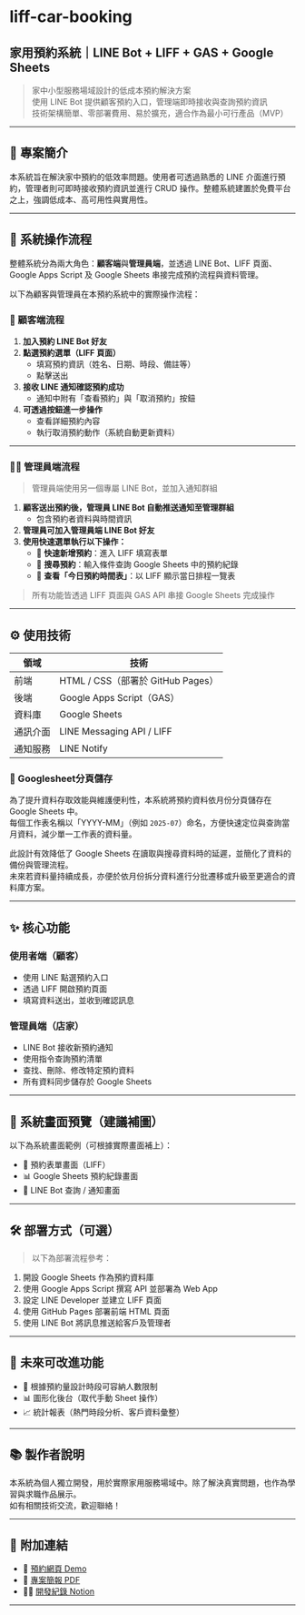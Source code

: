 # liff-car-booking  
## 家用預約系統｜LINE Bot + LIFF + GAS + Google Sheets

> 家中小型服務場域設計的低成本預約解決方案  
> 使用 LINE Bot 提供顧客預約入口，管理端即時接收與查詢預約資訊  
> 技術架構簡單、零部署費用、易於擴充，適合作為最小可行產品（MVP）

---

## 🧭 專案簡介

本系統旨在解決家中預約的低效率問題。使用者可透過熟悉的 LINE 介面進行預約，管理者則可即時接收預約資訊並進行 CRUD 操作。整體系統建置於免費平台之上，強調低成本、高可用性與實用性。

---
## 🔄 系統操作流程

整體系統分為兩大角色：**顧客端**與**管理員端**，並透過 LINE Bot、LIFF 頁面、Google Apps Script 及 Google Sheets 串接完成預約流程與資料管理。

以下為顧客與管理員在本預約系統中的實際操作流程：

### 👥 顧客端流程

1. **加入預約 LINE Bot 好友**
2. **點選預約選單（LIFF 頁面）**
   - 填寫預約資訊（姓名、日期、時段、備註等）
   - 點擊送出
3. **接收 LINE 通知確認預約成功**
   - 通知中附有「查看預約」與「取消預約」按鈕
4. **可透過按鈕進一步操作**
   - 查看詳細預約內容
   - 執行取消預約動作（系統自動更新資料）

---

### 👨‍💼 管理員端流程

> 管理員端使用另一個專屬 LINE Bot，並加入通知群組

1. **顧客送出預約後，管理員 LINE Bot 自動推送通知至管理群組**
   - 包含預約者資料與時間資訊
2. **管理員可加入管理員端 LINE Bot 好友**
3. **使用快速選單執行以下操作：**
   - 🔹 **快速新增預約**：進入 LIFF 填寫表單
   - 🔹 **搜尋預約**：輸入條件查詢 Google Sheets 中的預約紀錄
   - 🔹 **查看「今日預約時間表」**：以 LIFF 顯示當日排程一覽表

> 所有功能皆透過 LIFF 頁面與 GAS API 串接 Google Sheets 完成操作

---

## ⚙️ 使用技術

| 領域 | 技術 |
|------|------|
| 前端 | HTML / CSS（部署於 GitHub Pages） |
| 後端 | Google Apps Script（GAS） |
| 資料庫 | Google Sheets |
| 通訊介面 | LINE Messaging API / LIFF |
| 通知服務 | LINE Notify |

### 📂 Googlesheet分頁儲存

為了提升資料存取效能與維護便利性，本系統將預約資料依月份分頁儲存在 Google Sheets 中。  
每個工作表名稱以「YYYY-MM」（例如 `2025-07`）命名，方便快速定位與查詢當月資料，減少單一工作表的資料量。  

此設計有效降低了 Google Sheets 在讀取與搜尋資料時的延遲，並簡化了資料的備份與管理流程。  
未來若資料量持續成長，亦便於依月份拆分資料進行分批遷移或升級至更適合的資料庫方案。

---

## ✨ 核心功能

### 使用者端（顧客）

- 使用 LINE 點選預約入口
- 透過 LIFF 開啟預約頁面
- 填寫資料送出，並收到確認訊息

### 管理員端（店家）

- LINE Bot 接收新預約通知
- 使用指令查詢預約清單
- 查找、刪除、修改特定預約資料
- 所有資料同步儲存於 Google Sheets

---

## 📸 系統畫面預覽（建議補圖）

以下為系統畫面範例（可根據實際畫面補上）：

- 📱 預約表單畫面（LIFF）
- 📊 Google Sheets 預約紀錄畫面
- 💬 LINE Bot 查詢 / 通知畫面

---

## 🛠️ 部署方式（可選）

> 以下為部署流程參考：

1. 開設 Google Sheets 作為預約資料庫
2. 使用 Google Apps Script 撰寫 API 並部署為 Web App
3. 設定 LINE Developer 並建立 LIFF 頁面
4. 使用 GitHub Pages 部署前端 HTML 頁面
5. 使用 LINE Bot 將訊息推送給客戶及管理者

---

## 🧠 未來可改進功能

- 🔄 根據預約量設計時段可容納人數限制
- 📊 圖形化後台（取代手動 Sheet 操作）
- 📈 統計報表（熱門時段分析、客戶資料彙整）

---

## 📚 製作者說明

本系統為個人獨立開發，用於實際家用服務場域中。除了解決真實問題，也作為學習與求職作品展示。  
如有相關技術交流，歡迎聯絡！

---

## 📎 附加連結

- 🔗 [預約網頁 Demo](https://xxx.github.io/your-reservation-system)
- 📄 [專案簡報 PDF](https://...)
- 🧑‍💻 [開發紀錄 Notion](https://...)

---
